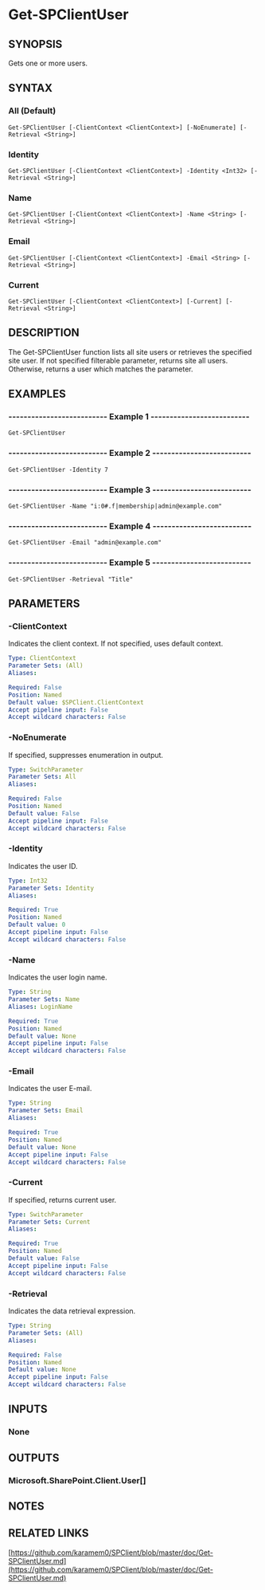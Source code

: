 # Get-SPClientUser

## SYNOPSIS
Gets one or more users.

## SYNTAX

### All (Default)
```
Get-SPClientUser [-ClientContext <ClientContext>] [-NoEnumerate] [-Retrieval <String>]
```

### Identity
```
Get-SPClientUser [-ClientContext <ClientContext>] -Identity <Int32> [-Retrieval <String>]
```

### Name
```
Get-SPClientUser [-ClientContext <ClientContext>] -Name <String> [-Retrieval <String>]
```

### Email
```
Get-SPClientUser [-ClientContext <ClientContext>] -Email <String> [-Retrieval <String>]
```

### Current
```
Get-SPClientUser [-ClientContext <ClientContext>] [-Current] [-Retrieval <String>]
```

## DESCRIPTION
The Get-SPClientUser function lists all site users or retrieves the specified site user.
If not specified filterable parameter, returns site all users.
Otherwise, returns a user which matches the parameter.

## EXAMPLES

### -------------------------- Example 1 --------------------------
```
Get-SPClientUser
```

### -------------------------- Example 2 --------------------------
```
Get-SPClientUser -Identity 7
```

### -------------------------- Example 3 --------------------------
```
Get-SPClientUser -Name "i:0#.f|membership|admin@example.com"
```

### -------------------------- Example 4 --------------------------
```
Get-SPClientUser -Email "admin@example.com"
```

### -------------------------- Example 5 --------------------------
```
Get-SPClientUser -Retrieval "Title"
```

## PARAMETERS

### -ClientContext
Indicates the client context.
If not specified, uses default context.

```yaml
Type: ClientContext
Parameter Sets: (All)
Aliases: 

Required: False
Position: Named
Default value: $SPClient.ClientContext
Accept pipeline input: False
Accept wildcard characters: False
```

### -NoEnumerate
If specified, suppresses enumeration in output.

```yaml
Type: SwitchParameter
Parameter Sets: All
Aliases: 

Required: False
Position: Named
Default value: False
Accept pipeline input: False
Accept wildcard characters: False
```

### -Identity
Indicates the user ID.

```yaml
Type: Int32
Parameter Sets: Identity
Aliases: 

Required: True
Position: Named
Default value: 0
Accept pipeline input: False
Accept wildcard characters: False
```

### -Name
Indicates the user login name.

```yaml
Type: String
Parameter Sets: Name
Aliases: LoginName

Required: True
Position: Named
Default value: None
Accept pipeline input: False
Accept wildcard characters: False
```

### -Email
Indicates the user E-mail.

```yaml
Type: String
Parameter Sets: Email
Aliases: 

Required: True
Position: Named
Default value: None
Accept pipeline input: False
Accept wildcard characters: False
```

### -Current
If specified, returns current user.

```yaml
Type: SwitchParameter
Parameter Sets: Current
Aliases: 

Required: True
Position: Named
Default value: False
Accept pipeline input: False
Accept wildcard characters: False
```

### -Retrieval
Indicates the data retrieval expression.

```yaml
Type: String
Parameter Sets: (All)
Aliases: 

Required: False
Position: Named
Default value: None
Accept pipeline input: False
Accept wildcard characters: False
```

## INPUTS

### None

## OUTPUTS

### Microsoft.SharePoint.Client.User[]

## NOTES

## RELATED LINKS

[https://github.com/karamem0/SPClient/blob/master/doc/Get-SPClientUser.md](https://github.com/karamem0/SPClient/blob/master/doc/Get-SPClientUser.md)

